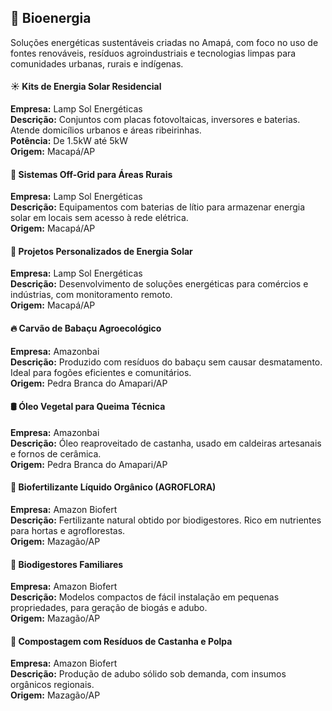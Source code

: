 ## 🔋 Bioenergia 
Soluções energéticas sustentáveis criadas no Amapá, com foco no uso de fontes renováveis, resíduos agroindustriais e tecnologias limpas para comunidades urbanas, rurais e indígenas.

#### ☀️ Kits de Energia Solar Residencial  
**Empresa:** Lamp Sol Energéticas  
**Descrição:** Conjuntos com placas fotovoltaicas, inversores e baterias. Atende domicílios urbanos e áreas ribeirinhas.  
**Potência:** De 1.5kW até 5kW  
**Origem:** Macapá/AP

#### 🔋 Sistemas Off-Grid para Áreas Rurais  
**Empresa:** Lamp Sol Energéticas  
**Descrição:** Equipamentos com baterias de lítio para armazenar energia solar em locais sem acesso à rede elétrica.  
**Origem:** Macapá/AP

#### 🧠 Projetos Personalizados de Energia Solar  
**Empresa:** Lamp Sol Energéticas  
**Descrição:** Desenvolvimento de soluções energéticas para comércios e indústrias, com monitoramento remoto.  
**Origem:** Macapá/AP

#### 🔥 Carvão de Babaçu Agroecológico  
**Empresa:** Amazonbai  
**Descrição:** Produzido com resíduos do babaçu sem causar desmatamento. Ideal para fogões eficientes e comunitários.  
**Origem:** Pedra Branca do Amapari/AP

#### 🛢️ Óleo Vegetal para Queima Técnica  
**Empresa:** Amazonbai  
**Descrição:** Óleo reaproveitado de castanha, usado em caldeiras artesanais e fornos de cerâmica.  
**Origem:** Pedra Branca do Amapari/AP

#### 🧪 Biofertilizante Líquido Orgânico (AGROFLORA)  
**Empresa:** Amazon Biofert  
**Descrição:** Fertilizante natural obtido por biodigestores. Rico em nutrientes para hortas e agroflorestas.  
**Origem:** Mazagão/AP

#### 🌱 Biodigestores Familiares  
**Empresa:** Amazon Biofert  
**Descrição:** Modelos compactos de fácil instalação em pequenas propriedades, para geração de biogás e adubo.  
**Origem:** Mazagão/AP

#### 🌾 Compostagem com Resíduos de Castanha e Polpa  
**Empresa:** Amazon Biofert  
**Descrição:** Produção de adubo sólido sob demanda, com insumos orgânicos regionais.  
**Origem:** Mazagão/AP